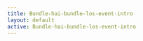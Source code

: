 ```yaml
---
title: Bundle-hai-bundle-los-event-intro
layout: default
active: Bundle-hai-bundle-los-event-intro
---
```


